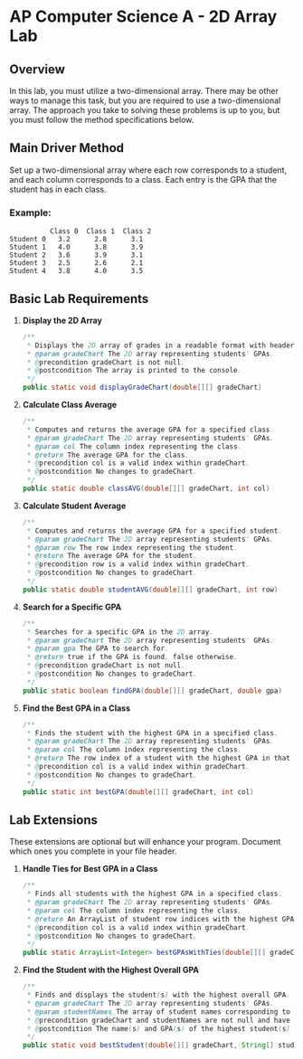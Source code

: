 # AP Computer Science A - 2D Array Lab

## Overview
In this lab, you must utilize a two-dimensional array. There may be other ways to manage this task, but you are required to use a two-dimensional array. The approach you take to solving these problems is up to you, but you must follow the method specifications below.

## Main Driver Method
Set up a two-dimensional array where each row corresponds to a student, and each column corresponds to a class. Each entry is the GPA that the student has in each class.

### Example:
```
          Class 0  Class 1  Class 2
Student 0   3.2      2.8      3.1
Student 1   4.0      3.8      3.9
Student 2   3.6      3.9      3.1
Student 3   2.5      2.6      2.1
Student 4   3.8      4.0      3.5
```

## Basic Lab Requirements
1. **Display the 2D Array**
   ```java
   /**
    * Displays the 2D array of grades in a readable format with headers and labels.
    * @param gradeChart The 2D array representing students' GPAs.
    * @precondition gradeChart is not null.
    * @postcondition The array is printed to the console.
    */
   public static void displayGradeChart(double[][] gradeChart)
   ```

2. **Calculate Class Average**
   ```java
   /**
    * Computes and returns the average GPA for a specified class.
    * @param gradeChart The 2D array representing students' GPAs.
    * @param col The column index representing the class.
    * @return The average GPA for the class.
    * @precondition col is a valid index within gradeChart.
    * @postcondition No changes to gradeChart.
    */
   public static double classAVG(double[][] gradeChart, int col)
   ```

3. **Calculate Student Average**
   ```java
   /**
    * Computes and returns the average GPA for a specified student.
    * @param gradeChart The 2D array representing students' GPAs.
    * @param row The row index representing the student.
    * @return The average GPA for the student.
    * @precondition row is a valid index within gradeChart.
    * @postcondition No changes to gradeChart.
    */
   public static double studentAVG(double[][] gradeChart, int row)
   ```

4. **Search for a Specific GPA**
   ```java
   /**
    * Searches for a specific GPA in the 2D array.
    * @param gradeChart The 2D array representing students' GPAs.
    * @param gpa The GPA to search for.
    * @return true if the GPA is found, false otherwise.
    * @precondition gradeChart is not null.
    * @postcondition No changes to gradeChart.
    */
   public static boolean findGPA(double[][] gradeChart, double gpa)
   ```

5. **Find the Best GPA in a Class**
   ```java
   /**
    * Finds the student with the highest GPA in a specified class.
    * @param gradeChart The 2D array representing students' GPAs.
    * @param col The column index representing the class.
    * @return The row index of a student with the highest GPA in that class.
    * @precondition col is a valid index within gradeChart.
    * @postcondition No changes to gradeChart.
    */
   public static int bestGPA(double[][] gradeChart, int col)
   ```


## Lab Extensions
These extensions are optional but will enhance your program. Document which ones you complete in your file header.

1. **Handle Ties for Best GPA in a Class**
   ```java
   /**
    * Finds all students with the highest GPA in a specified class.
    * @param gradeChart The 2D array representing students' GPAs.
    * @param col The column index representing the class.
    * @return An ArrayList of student row indices with the highest GPA.
    * @precondition col is a valid index within gradeChart.
    * @postcondition No changes to gradeChart.
    */
   public static ArrayList<Integer> bestGPAsWithTies(double[][] gradeChart, int col)
   ```

2. **Find the Student with the Highest Overall GPA**
   ```java
   /**
    * Finds and displays the student(s) with the highest overall GPA.
    * @param gradeChart The 2D array representing students' GPAs.
    * @param studentNames The array of student names corresponding to rows.
    * @precondition gradeChart and studentNames are not null and have matching dimensions.
    * @postcondition The name(s) and GPA(s) of the highest student(s) are displayed.
    */
   public static void bestStudent(double[][] gradeChart, String[] studentNames)
   ```
